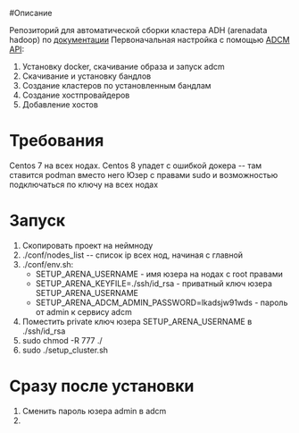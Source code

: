 #Описание

Репозиторий для автоматической сборки кластера ADH (arenadata hadoop) по [документации](https://docs.arenadata.io/adh/install/index.html)
Первоначальная настройка с помощью [ADCM API](https://docs.arenadata.io/adcm/sdk/api/api.html):
1. Установку docker, скачивание образа и запуск adcm
1. Скачивание и установку бандлов
1. Создание кластеров по установленным бандлам
1. Создание хостпровайдеров
1. Добавление хостов

# Требования

Centos 7 на всех нодах. Centos 8 упадет с ошибкой докера -- там ставится podman вместо него
Юзер с правами sudo и возможностью подключаться по ключу на всех нодах


# Запуск
1. Скопировать проект на неймноду
1. ./conf/nodes_list -- список ip всех нод, начиная с главной 
1. ./conf/env.sh:
    * SETUP_ARENA_USERNAME  - имя юзера на нодах с root правами
    * SETUP_ARENA_KEYFILE=./ssh/id_rsa  - приватный ключ юзера SETUP_ARENA_USERNAME
    * SETUP_ARENA_ADCM_ADMIN_PASSWORD=lkadsjw91wds  - пароль от admin к сервису adcm
1. Поместить private ключ юзера SETUP_ARENA_USERNAME в ./ssh/id_rsa
1. sudo chmod -R 777 ./
1. sudo ./setup_cluster.sh

# Сразу после установки
1. Сменить пароль юзера admin в adcm
1. 